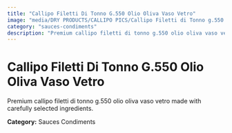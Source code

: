 ```yaml
---
title: "Callipo Filetti Di Tonno G.550 Olio Oliva Vaso Vetro"
image: "media/DRY PRODUCTS/CALLIPO PICS/Callipo Filetti di Tonno g.550 olio oliva vaso vetro.jpg"
category: "sauces-condiments"
description: "Premium callipo filetti di tonno g.550 olio oliva vaso vetro made with carefully selected ingredients."
---
```


# Callipo Filetti Di Tonno G.550 Olio Oliva Vaso Vetro

Premium callipo filetti di tonno g.550 olio oliva vaso vetro made with carefully selected ingredients.

**Category:** Sauces Condiments
